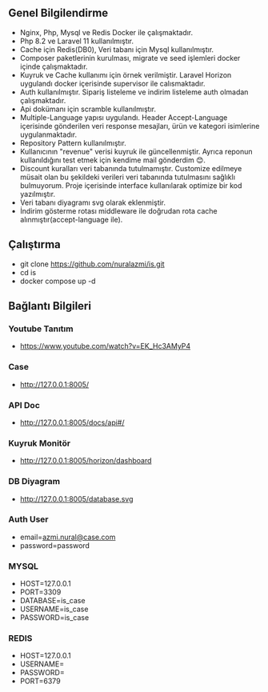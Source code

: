 ## Genel Bilgilendirme

- Nginx, Php, Mysql ve Redis Docker ile çalışmaktadır.
- Php 8.2 ve Laravel 11 kullanılmıştır.
- Cache için Redis(DB0), Veri tabanı için Mysql kullanılmıştır.
- Composer paketlerinin kurulması, migrate ve seed işlemleri docker içinde çalışmaktadır.
- Kuyruk ve Cache kullanımı için örnek verilmiştir. Laravel Horizon uygulandı docker içerisinde supervisor ile calısmaktadır.
- Auth kullanılmıştır. Sipariş listeleme ve indirim listeleme auth olmadan çalışmaktadır.
- Api dokümanı için scramble kullanılmıştır.
- Multiple-Language yapısı uygulandı. Header Accept-Language içerisinde gönderilen veri response mesajları, ürün ve kategori isimlerine uygulanmaktadır.
- Repository Pattern kullanılmıştır.
- Kullanıcının "revenue" verisi kuyruk ile güncellenmiştir. Ayrıca reponun kullanıldığını test etmek için kendime mail gönderdim 😊.
- Discount kuralları veri tabanında tutulmamıştır. Customize edilmeye müsait olan bu şekildeki verileri veri tabanında tutulmasını sağlıklı bulmuyorum. Proje içerisinde interface kullanılarak optimize bir kod yazılmıştır.
- Veri tabanı diyagramı svg olarak eklenmiştir.
- İndirim gösterme rotası middleware ile doğrudan rota cache alınmıştır(accept-language ile).

## Çalıştırma

- git clone https://github.com/nuralazmi/is.git
- cd is
- docker compose up -d

## Bağlantı Bilgileri

### Youtube Tanıtım
- https://www.youtube.com/watch?v=EK_Hc3AMyP4

### Case
- http://127.0.0.1:8005/

### API Doc
- http://127.0.0.1:8005/docs/api#/

### Kuyruk Monitör
- http://127.0.0.1:8005/horizon/dashboard

### DB Diyagram
- http://127.0.0.1:8005/database.svg

### Auth User
- email=azmi.nural@case.com
- password=password

### MYSQL
- HOST=127.0.0.1
- PORT=3309
- DATABASE=is_case
- USERNAME=is_case
- PASSWORD=is_case

### REDIS
- HOST=127.0.0.1
- USERNAME=
- PASSWORD=
- PORT=6379 
